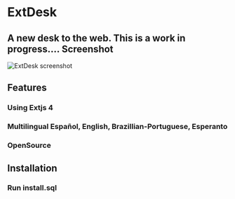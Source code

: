 ExtDesk
=============
A new desk to the web.
This is a work in progress....
Screenshot
------------

![ExtDesk screenshot](https://lh3.googleusercontent.com/-zprst-KhHHk/Tnl5IB499qI/AAAAAAAABGM/pS9KeLe79sg/screenshot.png)


Features
------------
### Using Extjs 4
### Multilingual Español, English, Brazillian-Portuguese, Esperanto
### OpenSource


Installation
-------------
### Run install.sql
